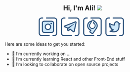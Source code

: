<h2 align="center"> Hi, I'm Ali! <img src="https://media.giphy.com/media/mGcNjsfWAjY5AEZNw6/giphy.gif" width="50"></h2>
<p align="center">
<a href="https://instagram.com/alimoallem27"><img height="60" src="https://raw.githubusercontent.com/AliMoallem27/AliMoallem27/main/images/instagram.png"></a>&nbsp;&nbsp;
<a href="https://telegram.me/AliMoallem27"><img height="60" src="https://raw.githubusercontent.com/AliMoallem27/AliMoallem27/main/images/telegram.png"></a>&nbsp;&nbsp;
<a href="https://virgool.io/@alimoallem27"><img height="60" src="https://raw.githubusercontent.com/AliMoallem27/AliMoallem27/main/images/virgool.png"></a>&nbsp;&nbsp;
<a href="https://twitter.com/AliMoallem27"><img height="60" src="https://raw.githubusercontent.com/AliMoallem27/AliMoallem27/main/images/twitter.png"></a>&nbsp;&nbsp;
</p>
Here are some ideas to get you started:

- 🔭 I’m currently working on ...
- 🌱 I’m currently learning React and other Front-End stuff
- 👯 I’m looking to collaborate on open source projects
<!--
- ⚡ Fun fact: ...
- 📫 How to reach me: ...
  -->
